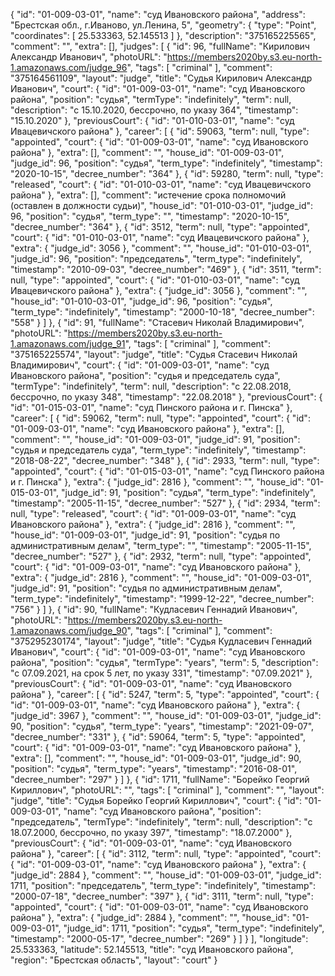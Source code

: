 {
    "id": "01-009-03-01",
    "name": "суд Ивановского района",
    "address": "Брестская обл., г.Иваново, ул.Ленина, 5",
    "geometry": {
        "type": "Point",
        "coordinates": [
            25.533363,
            52.145513
        ]
    },
    "description": "375165225565",
    "comment": "",
    "extra": [],
    "judges": [
        {
            "id": 96,
            "fullName": "Кирилович Александр Иванович",
            "photoURL": "https://members2020by.s3.eu-north-1.amazonaws.com/judge_96",
            "tags": [
                "criminal"
            ],
            "comment": "375164561109",
            "layout": "judge",
            "title": "Судья Кирилович Александр Иванович",
            "court": {
                "id": "01-009-03-01",
                "name": "суд Ивановского района",
                "position": "судья",
                "termType": "indefinitely",
                "term": null,
                "description": "c 15.10.2020, бессрочно, по указу 364",
                "timestamp": "15.10.2020"
            },
            "previousCourt": {
                "id": "01-010-03-01",
                "name": "суд Ивацевичского района"
            },
            "career": [
                {
                    "id": 59063,
                    "term": null,
                    "type": "appointed",
                    "court": {
                        "id": "01-009-03-01",
                        "name": "суд Ивановского района"
                    },
                    "extra": [],
                    "comment": "",
                    "house_id": "01-009-03-01",
                    "judge_id": 96,
                    "position": "судья",
                    "term_type": "indefinitely",
                    "timestamp": "2020-10-15",
                    "decree_number": "364"
                },
                {
                    "id": 59280,
                    "term": null,
                    "type": "released",
                    "court": {
                        "id": "01-010-03-01",
                        "name": "суд Ивацевичского района"
                    },
                    "extra": [],
                    "comment": "истечение срока полномочий (оставлен в должности судьи)",
                    "house_id": "01-010-03-01",
                    "judge_id": 96,
                    "position": "судья",
                    "term_type": "",
                    "timestamp": "2020-10-15",
                    "decree_number": "364"
                },
                {
                    "id": 3512,
                    "term": null,
                    "type": "appointed",
                    "court": {
                        "id": "01-010-03-01",
                        "name": "суд Ивацевичского района"
                    },
                    "extra": {
                        "judge_id": 3056
                    },
                    "comment": "",
                    "house_id": "01-010-03-01",
                    "judge_id": 96,
                    "position": "председатель",
                    "term_type": "indefinitely",
                    "timestamp": "2010-09-03",
                    "decree_number": "469"
                },
                {
                    "id": 3511,
                    "term": null,
                    "type": "appointed",
                    "court": {
                        "id": "01-010-03-01",
                        "name": "суд Ивацевичского района"
                    },
                    "extra": {
                        "judge_id": 3056
                    },
                    "comment": "",
                    "house_id": "01-010-03-01",
                    "judge_id": 96,
                    "position": "судья",
                    "term_type": "indefinitely",
                    "timestamp": "2000-10-18",
                    "decree_number": "558"
                }
            ]
        },
        {
            "id": 91,
            "fullName": "Стасевич Николай Владимирович",
            "photoURL": "https://members2020by.s3.eu-north-1.amazonaws.com/judge_91",
            "tags": [
                "criminal"
            ],
            "comment": "375165225574",
            "layout": "judge",
            "title": "Судья Стасевич Николай Владимирович",
            "court": {
                "id": "01-009-03-01",
                "name": "суд Ивановского района",
                "position": "судья и председатель суда",
                "termType": "indefinitely",
                "term": null,
                "description": "c 22.08.2018, бессрочно, по указу 348",
                "timestamp": "22.08.2018"
            },
            "previousCourt": {
                "id": "01-015-03-01",
                "name": "суд Пинского района и г. Пинска"
            },
            "career": [
                {
                    "id": 59062,
                    "term": null,
                    "type": "appointed",
                    "court": {
                        "id": "01-009-03-01",
                        "name": "суд Ивановского района"
                    },
                    "extra": [],
                    "comment": "",
                    "house_id": "01-009-03-01",
                    "judge_id": 91,
                    "position": "судья и председатель суда",
                    "term_type": "indefinitely",
                    "timestamp": "2018-08-22",
                    "decree_number": "348"
                },
                {
                    "id": 2933,
                    "term": null,
                    "type": "appointed",
                    "court": {
                        "id": "01-015-03-01",
                        "name": "суд Пинского района и г. Пинска"
                    },
                    "extra": {
                        "judge_id": 2816
                    },
                    "comment": "",
                    "house_id": "01-015-03-01",
                    "judge_id": 91,
                    "position": "судья",
                    "term_type": "indefinitely",
                    "timestamp": "2005-11-15",
                    "decree_number": "527"
                },
                {
                    "id": 2934,
                    "term": null,
                    "type": "released",
                    "court": {
                        "id": "01-009-03-01",
                        "name": "суд Ивановского района"
                    },
                    "extra": {
                        "judge_id": 2816
                    },
                    "comment": "",
                    "house_id": "01-009-03-01",
                    "judge_id": 91,
                    "position": "судья по административным делам",
                    "term_type": "",
                    "timestamp": "2005-11-15",
                    "decree_number": "527"
                },
                {
                    "id": 2932,
                    "term": null,
                    "type": "appointed",
                    "court": {
                        "id": "01-009-03-01",
                        "name": "суд Ивановского района"
                    },
                    "extra": {
                        "judge_id": 2816
                    },
                    "comment": "",
                    "house_id": "01-009-03-01",
                    "judge_id": 91,
                    "position": "судья по административным делам",
                    "term_type": "indefinitely",
                    "timestamp": "1999-12-22",
                    "decree_number": "756"
                }
            ]
        },
        {
            "id": 90,
            "fullName": "Кудласевич Геннадий Иванович",
            "photoURL": "https://members2020by.s3.eu-north-1.amazonaws.com/judge_90",
            "tags": [
                "criminal"
            ],
            "comment": "375295230174",
            "layout": "judge",
            "title": "Судья Кудласевич Геннадий Иванович",
            "court": {
                "id": "01-009-03-01",
                "name": "суд Ивановского района",
                "position": "судья",
                "termType": "years",
                "term": 5,
                "description": "c 07.09.2021, на срок 5 лет, по указу 331",
                "timestamp": "07.09.2021"
            },
            "previousCourt": {
                "id": "01-009-03-01",
                "name": "суд Ивановского района"
            },
            "career": [
                {
                    "id": 5247,
                    "term": 5,
                    "type": "appointed",
                    "court": {
                        "id": "01-009-03-01",
                        "name": "суд Ивановского района"
                    },
                    "extra": {
                        "judge_id": 3967
                    },
                    "comment": "",
                    "house_id": "01-009-03-01",
                    "judge_id": 90,
                    "position": "судья",
                    "term_type": "years",
                    "timestamp": "2021-09-07",
                    "decree_number": "331"
                },
                {
                    "id": 59064,
                    "term": 5,
                    "type": "appointed",
                    "court": {
                        "id": "01-009-03-01",
                        "name": "суд Ивановского района"
                    },
                    "extra": [],
                    "comment": "",
                    "house_id": "01-009-03-01",
                    "judge_id": 90,
                    "position": "судья",
                    "term_type": "years",
                    "timestamp": "2016-08-01",
                    "decree_number": "297"
                }
            ]
        },
        {
            "id": 1711,
            "fullName": "Борейко Георгий Кириллович",
            "photoURL": "",
            "tags": [
                "criminal"
            ],
            "comment": "",
            "layout": "judge",
            "title": "Судья Борейко Георгий Кириллович",
            "court": {
                "id": "01-009-03-01",
                "name": "суд Ивановского района",
                "position": "председатель",
                "termType": "indefinitely",
                "term": null,
                "description": "c 18.07.2000, бессрочно, по указу 397",
                "timestamp": "18.07.2000"
            },
            "previousCourt": {
                "id": "01-009-03-01",
                "name": "суд Ивановского района"
            },
            "career": [
                {
                    "id": 3112,
                    "term": null,
                    "type": "appointed",
                    "court": {
                        "id": "01-009-03-01",
                        "name": "суд Ивановского района"
                    },
                    "extra": {
                        "judge_id": 2884
                    },
                    "comment": "",
                    "house_id": "01-009-03-01",
                    "judge_id": 1711,
                    "position": "председатель",
                    "term_type": "indefinitely",
                    "timestamp": "2000-07-18",
                    "decree_number": "397"
                },
                {
                    "id": 3111,
                    "term": null,
                    "type": "appointed",
                    "court": {
                        "id": "01-009-03-01",
                        "name": "суд Ивановского района"
                    },
                    "extra": {
                        "judge_id": 2884
                    },
                    "comment": "",
                    "house_id": "01-009-03-01",
                    "judge_id": 1711,
                    "position": "судья",
                    "term_type": "indefinitely",
                    "timestamp": "2000-05-17",
                    "decree_number": "269"
                }
            ]
        }
    ],
    "longitude": 25.533363,
    "latitude": 52.145513,
    "title": "суд Ивановского района",
    "region": "Брестская область",
    "layout": "court"
}
